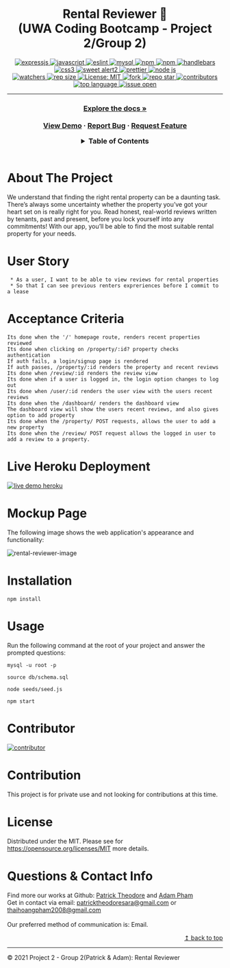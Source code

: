 
<h1 align="center"> Rental Reviewer 🚩	
<br>(UWA Coding Bootcamp - Project 2/Group 2) </h1>
<p align="center">
  <a href="#">
  <img alt="expressjs" src="https://img.shields.io/badge/Express.js-404D59?style=for-the-badge" target="_blank" />
  <a href="#">
  <img alt="javascript" src="https://img.shields.io/badge/JavaScript-F7DF1E?style=for-the-badge&logo=javascriptlogoColor=black" target="_blank" />
  <a href="#">
  <img alt="eslint" src="https://img.shields.io/badge/eslint-3A33D1?style=for-the-badge&logo=eslint&logoColor=white" target="_blank" />
  <a href="#">
  <img alt="mysql" src="https://img.shields.io/badge/MySQL-005C84?style=for-the-badge&logo=mysql&logoColor=white" target="_blank" />
  <a href="#">
  <img alt="npm" src="https://img.shields.io/badge/npm-CB3837?style=for-the-badge&logo=npm&logoColor=white" target="_blank" />
  <a href="#">
  <img alt="npm" src="https://img.shields.io/badge/Sequelize-52B0E7?style=for-the-badge&logo=Sequelize&logoColor=white" target="_blank" />
  <a href="#">
  <img alt="handlebars" src="https://img.shields.io/badge/Handlebars.js-f0772b?style=for-the-badge&logo=handlebarsdotjs&logoColor=black" target="_blank" />
  <a href="#">
  <img alt="css3" src="https://img.shields.io/badge/CSS3-1572B6?style=for-the-badge&logo=css3&logoColor=white" target="_blank" />
  <a href="#">
  <img alt="sweet alert2" src="https://img.shields.io/badge/Sweet_Alert2-9146FF?style=for-the-badge&logo=youtube-gaming&logoColor=white" target="_blank" />
  <a href="#">
  <img alt="prettier" src="https://img.shields.io/badge/prettier-1A2C34?style=for-the-badge&logo=prettier&logoColor=F7BA3E" target="_blank" />
  <a href="#">
  <img alt="node js" src="https://img.shields.io/badge/Node.js-339933?style=for-the-badge&logo=nodedotjs&logoColor=white" target="_blank" />
  <br>
  <a href="#">
  <img alt="watchers" src="https://img.shields.io/github/watchers/patricktheodore/rental-reviewer?color=%2346b946&style=flat-square" target="_blank" />
  <a href="#">
  <img alt="rep size" src="https://img.shields.io/github/repo-size/patricktheodore/rental-reviewer?style=flat-square" target="_blank" />
  <a href="https://github.com/patricktheodore/rental-reviewer/blob/main/LICENSE">
  <img alt="License: MIT" src="https://img.shields.io/badge/license-MIT-yellow.svg?style=flat-square" target="_blank" />
  </a>
  <a href="#">
  <img alt="fork" src="https://img.shields.io/github/forks/ThiHoangPham/tech-blog.svg?style=flat-square" target="_blank" />
  <a href="#">
  <img alt="repo star" src="https://img.shields.io/github/stars/patricktheodore/rental-reviewer?color=%23ff00bf&style=flat-square" target="_blank" />
  </a>
  <a href="#">
  <img alt="contributors" src="https://img.shields.io/github/contributors/patricktheodore/rental-reviewer?style=flat-square" target="_blank" />
  </a>
  <a href="#">
  <img alt="top language" src="https://img.shields.io/github/languages/top/patricktheodore/rental-reviewer?color=%23ff4000&style=flat-square" target="_blank" />
  </a>
  <a href="#">
  <img alt="issue open" src="https://img.shields.io/github/issues-raw/patricktheodore/rental-reviewer?style=flat-square" target="_blank" />
  </a>
</p>
<hr>

  <h3 align="center">
    <p align="center">
      <a href="https://github.com/patricktheodore/rental-reviewer"><strong>Explore the docs »</strong></a>
      <br />
      <br />
      <a href="#">View Demo</a>
      ·
      <a href="https://github.com/patricktheodore/rental-reviewer/issues">Report Bug</a>
      ·
      <a href="https://github.com/patricktheodore/rental-reviewer/issues">Request Feature</a>
    </p>
  </table>

  <details>
    <summary>Table of Contents</summary>
    <ul>
      <li><a href="#about-the-project">About The Project</a>
      <li><a href="#user-story">User Story</a></li>
      <li><a href="#acceptance-criteria">Acceptance Criteria</a></li>
      <li><a href="#live-heroku-deployment">Live Heroku Deployment</a></li>
      <li><a href="#mockup-page">Mockup Page</a></li>
      <li><a href="#installation">Installation</a></li>
      <li><a href="#usage">Usage</a></li>
      <li><a href="#contributor">Contributor</a></li>
      <li><a href="#contribution">Contribution</a></li>
      <li><a href="#license">License</a></li>
      <li><a href="#questions&-contact-info">Questions & Contact Info</a></li>
    </ul>
  </details>

  <br />

  # About The Project
  We understand that finding the right rental property can be a daunting task. There’s always some uncertainty whether the property you’ve got your heart set on is really right for you. Read honest, real-world reviews written by tenants, past and present, before you lock yourself into any commitments! With our app, you’ll be able to find the most suitable rental property for your needs.

  # User Story
```
 * As a user, I want to be able to view reviews for rental properties
 * So that I can see previous renters expreriences before I commit to a lease
```
# Acceptance Criteria
```
Its done when the '/' homepage route, renders recent properties reviewed
Its done when clicking on /property/:id? property checks authentication
If auth fails, a login/signup page is rendered
If auth passes, /property/:id renders the property and recent reviews
Its done when /review/:id renders the review view
Its done when if a user is logged in, the login option changes to log out
Its done when /user/:id renders the user view with the users recent reviews
Its done when the /dashboard/ renders the dashboard view
The dashboard view will show the users recent reviews, and also gives option to add property
Its done when the /property/ POST requests, allows the user to add a new property
Its done when the /review/ POST request allows the logged in user to add a review to a property. 
```

# Live Heroku Deployment 
<a href="https://rocky-cove-88046.herokuapp.com/">
  <img alt="live demo heroku" src="https://img.shields.io/badge/Demo-Heroku-430098?style=for-the-badge&logo=heroku&logoColor=white" target="_blank" />
  </a>

# Mockup Page

The following image shows the web application's appearance and functionality:
    
![rental-reviewer-image](https://user-images.githubusercontent.com/88220398/144440560-d3da161e-1eec-4ebb-967c-3cfc2d17a414.gif)

# Installation
`npm install`

# Usage
Run the following command at the root of your project and answer the prompted questions:

`mysql -u root -p`

`source db/schema.sql`

`node seeds/seed.js`

`npm start`

# Contributor
<a href="https://github.com/patricktheodore/rental-reviewer">
  <img alt="contributor" src="https://contrib.rocks/image?repo=patricktheodore/rental-reviewer" target="_blank" />
  </a>

# Contribution
This project is for private use and not looking for contributions at this time.

# License
  Distributed under the MIT. Please see for https://opensource.org/licenses/MIT more details.

  # Questions & Contact Info
  Find more our works at Github:
  [Patrick Theodore](https://github.com/patricktheodore) and
  [Adam Pham](https://github.com/ThiHoangPham)
    </br>
  Get in contact via email: patricktheodoresara@gmail.com or thaihoangpham2008@gmail.com
  </br></br>
  Our preferred method of communication is: Email.
  <p align ="right"><a href="#">↥ back to top</a></p>

- - -

© 2021 Project 2 - Group 2(Patrick & Adam): Rental Reviewer

